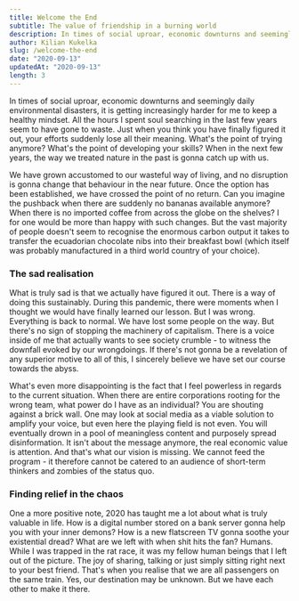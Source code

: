 ```yaml
---
title: Welcome the End
subtitle: The value of friendship in a burning world
description: In times of social uproar, economic downturns and seemingly daily environmental disasters, it is getting increasingly harder for me to keep a healthy mindset.
author: Kilian Kukelka
slug: /welcome-the-end
date: "2020-09-13"
updatedAt: "2020-09-13"
length: 3
---
```


In times of social uproar, economic downturns and seemingly daily environmental disasters, it is getting increasingly harder for me to keep a healthy mindset. All the hours I spent soul searching in the last few years seem to have gone to waste. Just when you think you have finally figured it out, your efforts suddenly lose all their meaning. What's the point of trying anymore? What's the point of developing your skills? When in the next few years, the way we treated nature in the past is gonna catch up with us.

We have grown accustomed to our wasteful way of living, and no disruption is gonna change that behaviour in the near future. Once the option has been established, we have crossed the point of no return. Can you imagine the pushback when there are suddenly no bananas available anymore? When there is no imported coffee from across the globe on the shelves? I for one would be more than happy with such changes. But the vast majority of people doesn't seem to recognise the enormous carbon output it takes to transfer the ecuadorian chocolate nibs into their breakfast bowl (which itself was probably manufactured in a third world country of your choice).

### The sad realisation

What is truly sad is that we actually have figured it out. There is a way of doing this sustainably. During this pandemic, there were moments when I thought we would have finally learned our lesson. But I was wrong. Everything is back to normal. We have lost some people on the way. But there's no sign of stopping the machinery of capitalism. There is a voice inside of me that actually wants to see society crumble - to witness the downfall evoked by our wrongdoings. If there's not gonna be a revelation of any superior motive to all of this, I sincerely believe we have set our course towards the abyss.

What's even more disappointing is the fact that I feel powerless in regards to the current situation. When there are entire corporations rooting for the wrong team, what power do I have as an individual? You are shouting against a brick wall. One may look at social media as a viable solution to amplify your voice, but even here the playing field is not even. You will eventually drown in a pool of meaningless content and purposely spread disinformation. It isn't about the message anymore, the real economic value is attention. And that's what our vision is missing. We cannot feed the program - it therefore cannot be catered to an audience of short-term thinkers and zombies of the status quo.

### Finding relief in the chaos

One a more positive note, 2020 has taught me a lot about what is truly valuable in life. How is a digital number stored on a bank server gonna help you with your inner demons? How is a new flatscreen TV gonna soothe your existential dread? What are we left with when shit hits the fan? Humans. While I was trapped in the rat race, it was my fellow human beings that I left out of the picture. The joy of sharing, talking or just simply sitting right next to your best friend. That's when you realise that we are all passengers on the same train. Yes, our destination may be unknown. But we have each other to make it there.
